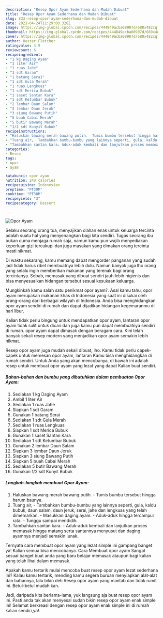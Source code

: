 ```yaml
---
description: "Resep Opor Ayam Sederhana dan Mudah Dibuat"
title: "Resep Opor Ayam Sederhana dan Mudah Dibuat"
slug: 833-resep-opor-ayam-sederhana-dan-mudah-dibuat
date: 2021-04-24T11:29:00.328Z
image: https://img-global.cpcdn.com/recipes/444849acba08907d/680x482cq70/opor-ayam-foto-resep-utama.jpg
thumbnail: https://img-global.cpcdn.com/recipes/444849acba08907d/680x482cq70/opor-ayam-foto-resep-utama.jpg
cover: https://img-global.cpcdn.com/recipes/444849acba08907d/680x482cq70/opor-ayam-foto-resep-utama.jpg
author: Hester Fletcher
ratingvalue: 4.9
reviewcount: 6
recipeingredient:
- "1 kg Daging Ayam"
- "1 liter Air"
- "1 ruas Jahe"
- "1 sdt Garam"
- "1 batang Serai"
- "1 sdt Gula Merah"
- "1 ruas Lengkuas"
- "1 sdt Merica Bubuk"
- "1 saset Santan Kara"
- "1 sdt Ketumbar Bubuk"
- "2 lembar Daun Salam"
- "3 lembar Daun Jeruk"
- "3 siung Bawang Putih"
- "5 buah Cabai Merah"
- "5 butir Bawang Merah"
- "1/2 sdt Kunyit Bubuk"
recipeinstructions:
- "Haluskan bawang merah bawang putih.  Tumis bumbu tersebut hingga harum baunya."
- "Tuang air,  Tambahkan bumbu-bumbu yang lainnya seperti, gula, kaldu bubuk, daun salam, daun jeruk, serai, jahe dan lengkuas yang telah dimemarkan.  Masukkan daging ayam. Aduk-aduk hingga tercampur rata. Tunggu sampai mendidih."
- "Tambahkan santan kara. Aduk-aduk kembali dan lanjutkan proses memasak hingga matang serta santannya menyusut dan daging ayamnya menjadi semakin lunak."
categories:
- Resep
tags:
- opor
- ayam

katakunci: opor ayam 
nutrition: 240 calories
recipecuisine: Indonesian
preptime: "PT39M"
cooktime: "PT38M"
recipeyield: "3"
recipecategory: Dessert

---
```



![Opor Ayam](https://img-global.cpcdn.com/recipes/444849acba08907d/680x482cq70/opor-ayam-foto-resep-utama.jpg)

Selaku seorang orang tua, menyajikan olahan enak untuk keluarga tercinta adalah suatu hal yang menyenangkan bagi kita sendiri. Tugas seorang ibu bukan cuma menjaga rumah saja, namun kamu pun wajib menyediakan keperluan gizi tercukupi dan juga masakan yang dimakan orang tercinta mesti nikmat.

Di waktu  sekarang, kamu memang dapat mengorder panganan yang sudah jadi tidak harus ribet membuatnya lebih dulu. Namun banyak juga lho orang yang selalu ingin memberikan makanan yang terenak bagi orang tercintanya. Sebab, memasak yang dibuat sendiri jauh lebih higienis dan bisa menyesuaikan hidangan tersebut sesuai kesukaan keluarga. 



Mungkinkah kamu salah satu penikmat opor ayam?. Asal kamu tahu, opor ayam merupakan makanan khas di Indonesia yang saat ini disukai oleh orang-orang dari berbagai wilayah di Indonesia. Anda bisa menghidangkan opor ayam sendiri di rumah dan dapat dijadikan hidangan kegemaranmu di hari libur.

Kalian tidak perlu bingung untuk mendapatkan opor ayam, lantaran opor ayam tidak sulit untuk dicari dan juga kamu pun dapat membuatnya sendiri di rumah. opor ayam dapat dimasak dengan beragam cara. Kini telah banyak sekali resep modern yang menjadikan opor ayam semakin lebih nikmat.

Resep opor ayam juga mudah sekali dibuat, lho. Kamu tidak perlu capek-capek untuk memesan opor ayam, lantaran Kamu bisa menghidangkan di rumah sendiri. Untuk Anda yang akan mencobanya, di bawah ini adalah resep untuk membuat opor ayam yang lezat yang dapat Kalian buat sendiri.

<!--inarticleads1-->

##### Bahan-bahan dan bumbu yang dibutuhkan dalam pembuatan Opor Ayam:

1. Sediakan 1 kg Daging Ayam
1. Ambil 1 liter Air
1. Sediakan 1 ruas Jahe
1. Siapkan 1 sdt Garam
1. Gunakan 1 batang Serai
1. Sediakan 1 sdt Gula Merah
1. Sediakan 1 ruas Lengkuas
1. Siapkan 1 sdt Merica Bubuk
1. Gunakan 1 saset Santan Kara
1. Sediakan 1 sdt Ketumbar Bubuk
1. Gunakan 2 lembar Daun Salam
1. Siapkan 3 lembar Daun Jeruk
1. Siapkan 3 siung Bawang Putih
1. Siapkan 5 buah Cabai Merah
1. Sediakan 5 butir Bawang Merah
1. Gunakan 1/2 sdt Kunyit Bubuk




<!--inarticleads2-->

##### Langkah-langkah membuat Opor Ayam:

1. Haluskan bawang merah bawang putih.  - Tumis bumbu tersebut hingga harum baunya.
1. Tuang air,  - Tambahkan bumbu-bumbu yang lainnya seperti, gula, kaldu bubuk, daun salam, daun jeruk, serai, jahe dan lengkuas yang telah dimemarkan.  - Masukkan daging ayam. - Aduk-aduk hingga tercampur rata. - Tunggu sampai mendidih.
1. Tambahkan santan kara. - Aduk-aduk kembali dan lanjutkan proses memasak hingga matang serta santannya menyusut dan daging ayamnya menjadi semakin lunak.




Ternyata cara membuat opor ayam yang lezat simple ini gampang banget ya! Kalian semua bisa mencobanya. Cara Membuat opor ayam Sangat sesuai banget buat anda yang baru belajar memasak ataupun bagi kalian yang telah lihai dalam memasak.

Apakah kamu tertarik mulai mencoba buat resep opor ayam lezat sederhana ini? Kalau kamu tertarik, mending kamu segera buruan menyiapkan alat-alat dan bahannya, lalu bikin deh Resep opor ayam yang mantab dan tidak rumit ini. Betul-betul mudah kan. 

Jadi, daripada kita berlama-lama, yuk langsung aja buat resep opor ayam ini. Pasti anda tak akan menyesal sudah bikin resep opor ayam enak simple ini! Selamat berkreasi dengan resep opor ayam enak simple ini di rumah kalian sendiri,ya!.

